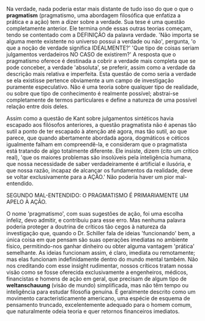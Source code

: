Na verdade, nada poderia estar mais distante de tudo isso do que o que o **pragmatism** (pragmatismo, uma abordagem filosófica que enfatiza a prática e a ação) tem a dizer sobre a verdade. Sua tese é uma questão completamente anterior. Ele termina onde essas outras teorias começam, tendo se contentado com a DEFINIÇÃO da palavra verdade. 'Não importa se alguma mente existente no universo possui a verdade ou não', pergunta, 'o que a noção de verdade significa IDEALMENTE?' 'Que tipo de coisas seriam julgamentos verdadeiros NO CASO de existirem?' A resposta que o pragmatismo oferece é destinada a cobrir a verdade mais completa que se pode conceber, a verdade 'absoluta', se preferir, assim como a verdade da descrição mais relativa e imperfeita. Esta questão de como seria a verdade se ela existisse pertence obviamente a um campo de investigação puramente especulativo. Não é uma teoria sobre qualquer tipo de realidade, ou sobre que tipo de conhecimento é realmente possível; abstrai-se completamente de termos particulares e define a natureza de uma possível relação entre dois deles.

Assim como a questão de Kant sobre julgamentos sintéticos havia escapado aos filósofos anteriores, a questão pragmatista não é apenas tão sutil a ponto de ter escapado à atenção até agora, mas tão sutil, ao que parece, que quando abertamente abordada agora, dogmáticos e céticos igualmente falham em compreendê-la, e consideram que o pragmatista está tratando de algo totalmente diferente. Ele insiste, dizem (cito um crítico real), 'que os maiores problemas são insolúveis pela inteligência humana, que nossa necessidade de saber verdadeiramente é artificial e ilusória, e que nossa razão, incapaz de alcançar os fundamentos da realidade, deve se voltar exclusivamente para a AÇÃO.' Não poderia haver um pior mal-entendido.

SEGUNDO MAL-ENTENDIDO: O PRAGMATISMO É PRIMARIAMENTE UM APELO À AÇÃO.

O nome 'pragmatismo', com suas sugestões de ação, foi uma escolha infeliz, devo admitir, e contribuiu para esse erro. Mas nenhuma palavra poderia proteger a doutrina de críticos tão cegos à natureza da investigação que, quando o Dr. Schiller fala de ideias 'funcionando' bem, a única coisa em que pensam são suas operações imediatas no ambiente físico, permitindo-nos ganhar dinheiro ou obter alguma vantagem 'prática' semelhante. As ideias funcionam assim, é claro, imediata ou remotamente; mas elas funcionam indefinidamente dentro do mundo mental também. Não nos creditando com esse insight rudimentar, nossos críticos tratam nossa visão como se fosse oferecida exclusivamente a engenheiros, médicos, financistas e homens de ação em geral, que precisam de algum tipo de **weltanschauung** (visão de mundo) simplificada, mas não têm tempo ou inteligência para estudar filosofia genuína. É geralmente descrito como um movimento caracteristicamente americano, uma espécie de esquema de pensamento truncado, excelentemente adequado para o homem comum, que naturalmente odeia teoria e quer retornos financeiros imediatos.